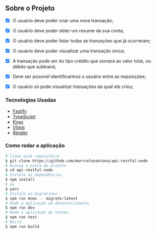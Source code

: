 ## Sobre o Projeto

- [x] O usuário deve poder criar uma nova transação;
- [x] O usuário deve poder obter um resume da sua conta;
- [x] O usuário deve poder listar todas as transações que já ocorreram;
- [x] O usuário deve poder visualizar uma transação única;

- [x] A transação pode ser do tipo crédito que somará ao valor total, ou débito que subtrairá;
- [x] Deve ser possível identificarmos o usuário entre as requisições;
- [x] O usuário só pode visualizar transações da qual ele criou;

### Tecnologias Usadas

- [Fastify](https://www.fastify.io/)
- [TypeScript](https://www.typescriptlang.org/)
- [Knex](https://knexjs.org/)
- [Vitest](https://vitest.dev/)
- [Render](https://render.com/)

### Como rodar a aplicação

```bash
# Clone este repositório
$ git clone https://github.com/marrcelosantana/api-restful-node
# Acesse a pasta do projeto
$ cd api-restful-node
# Instale as dependências
$ npm install
# ou
$ yarn
# Instale as migrations
$ npm run knex -- migrate:latest
# Rode a aplicação em desenvolvimento
$ npm run dev
# Rode a aplicação de testes
$ npm run test
# Build
$ npm run build


```
